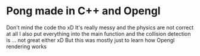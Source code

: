 # Pong made in C++ and Opengl

Don't mind the code tho xD
It's really messy and the physics are not correct at all
I also put everything into the main function and the collision detection is ... not great either xD
But this was mostly just to learn how Opengl rendering works
